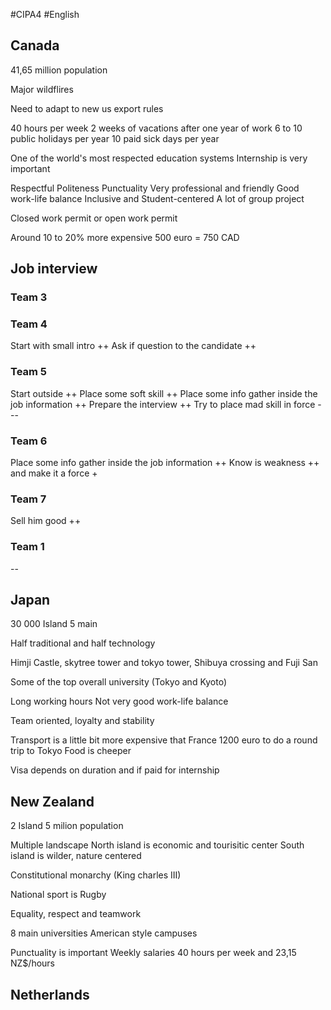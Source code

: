 #CIPA4 #English 

## Canada
41,65 million population

Major wildflires

Need to adapt to new us export rules

40 hours per week
2 weeks of vacations after one year of work
6 to 10 public holidays per year
10 paid sick days per year

One of the world's most respected education systems
Internship is very important

Respectful Politeness Punctuality
Very professional and friendly
Good work-life balance
Inclusive and Student-centered
A lot of group project 

Closed work permit or open work permit

Around 10 to 20% more expensive
500 euro = 750 CAD

## Job interview
### Team 3

### Team 4
Start with small intro ++
Ask if question to the candidate ++

### Team 5
Start outside ++
Place some soft skill ++
Place some info gather inside the job information ++
Prepare the interview ++
Try to place mad skill in force ---

### Team 6
Place some info gather inside the job information ++
Know is weakness ++ and make it a force +

### Team 7
Sell him good ++

### Team 1
--

## Japan
30 000 Island
5 main

Half traditional and half technology

Himji Castle, skytree tower and tokyo tower, Shibuya crossing and Fuji San

Some of the top overall university (Tokyo and Kyoto)

Long working hours
Not very good work-life balance

Team oriented, loyalty and stability

Transport is a little bit more expensive that France
1200 euro to do a round trip to Tokyo
Food is cheeper

Visa depends on duration and if paid for internship

## New Zealand
2 Island
5 milion population

Multiple landscape
North island is economic and tourisitic center
South island is wilder, nature centered

Constitutional monarchy (King charles III)

National sport is Rugby

Equality, respect and teamwork

8 main universities
American style campuses

Punctuality is important
Weekly salaries
40 hours per week and 23,15 NZ$/hours

## Netherlands

